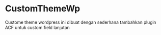 # CustomThemeWp
Custome theme wordpress ini dibuat dengan sederhana tambahkan plugin ACF untuk custom field lanjutan
